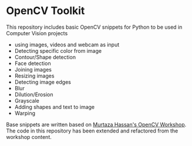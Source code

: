 # OpenCV Toolkit

This repository includes basic OpenCV snippets for Python to be used in Computer Vision projects
- using images, videos and webcam as input
- Detecting specific color from image
- Contour/Shape detection
- Face detection
- Joining images
- Resizing images
- Detecting image edges
- Blur
- Dilution/Erosion
- Grayscale
- Adding shapes and text to image
- Warping

Base snippets are written based on [Murtaza Hassan's OpenCV Workshop](https://github.com/murtazahassan/Learn-OpenCV-in-3-hours). The code in this repository has been extended and refactored from the workshop content.